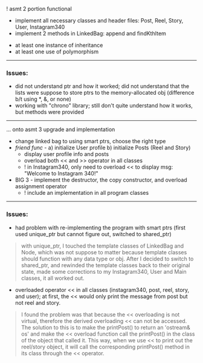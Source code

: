 ! asmt 2 portion functional 
  - implement all necessary classes and header files: Post, Reel, Story, User, Instagram340
  - implement 2 methods in LinkedBag: append and findKthItem

  * at least one instance of inheritance
  * at least one use of polymorphism

---
### Issues:
- did not understand ptr and how it worked; did not understand that the lists were suppose to store ptrs to the memory-allocated obj (difference b/t using *, &, or none)
- working with "chrono" library; still don't quite understand how it works, but methods were provided

---

... onto asmt 3 upgrade and implementation 
  -  change linked bag to using smart ptrs, choose the right type
  -  *friend func* - a) initialize User profile b) initialize Posts (Reel and Story)
       * display user profile info and posts
       * overload both << and >> operator in all classes
       *   ! in Instagram340, only need to overload << to display msg: "Welcome to Instagram 340!"
  - BIG 3 - implement the destructor, the copy constructor, and overload assignment operator
       *   ! include an implementation in all program classes

---
### Issues:
- had problem with re-implementing the program with smart ptrs (first used unique_ptr but cannot figure out, switched to shared_ptr)
> with unique_ptr, I touched the template classes of LinkedBag and Node, which was not suppose to matter because template classes should function with any data type or obj. After I decided to switch to shared_ptr, and rewinded the template classes back to their original state, made some corrections to my Instagram340, User and Main classes, it all worked out.

- overloaded operator << in all classes (instagram340, post, reel, story, and user); at first, the << would only print the message from post but not reel and story.
> I found the problem was that because the << overloading is not virtual, therefore the derived overloading << can not be accessed. The solution to this is to make the printPost() to return an 'ostream& os' and make the << overload function call the printPost() in the class of the object that called it. This way, when we use << to print out the reel/story object, it will call the corresponding printPost() method in its class through the << operator. 
